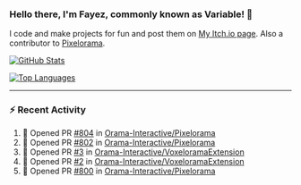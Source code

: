 ### Hello there, I'm Fayez, commonly known as Variable! 👋
I code and make projects for fun and post them on [My Itch.io page](https://variable-industries.itch.io/). Also a contributor to [Pixelorama](https://github.com/Orama-Interactive/Pixelorama).

[![GitHub Stats](https://github-readme-stats.vercel.app/api/?username=Variable-ind&show_icons=true&theme=merko)](https://github.com/anuraghazra/github-readme-stats)

[![Top Languages](https://github-readme-stats.vercel.app/api/top-langs/?username=Variable-ind&layout=compact&theme=merko)](https://github.com/anuraghazra/github-readme-stats)

---

### :zap: Recent Activity

<!--START_SECTION:activity-->
1. 💪 Opened PR [#804](https://github.com/Orama-Interactive/Pixelorama/pull/804) in [Orama-Interactive/Pixelorama](https://github.com/Orama-Interactive/Pixelorama)
2. 💪 Opened PR [#802](https://github.com/Orama-Interactive/Pixelorama/pull/802) in [Orama-Interactive/Pixelorama](https://github.com/Orama-Interactive/Pixelorama)
3. 💪 Opened PR [#3](https://github.com/Orama-Interactive/VoxeloramaExtension/pull/3) in [Orama-Interactive/VoxeloramaExtension](https://github.com/Orama-Interactive/VoxeloramaExtension)
4. 💪 Opened PR [#2](https://github.com/Orama-Interactive/VoxeloramaExtension/pull/2) in [Orama-Interactive/VoxeloramaExtension](https://github.com/Orama-Interactive/VoxeloramaExtension)
5. 💪 Opened PR [#800](https://github.com/Orama-Interactive/Pixelorama/pull/800) in [Orama-Interactive/Pixelorama](https://github.com/Orama-Interactive/Pixelorama)
<!--END_SECTION:activity-->

<!--
**Variable-ind/Variable-ind** is a ✨ _special_ ✨ repository because its `README.md` (this file) appears on your GitHub profile.

Here are some ideas to get you started:
- 🌱 I’m currently studying at ...
- 🔭 I’m currently working on ...
- 👯 I’m looking to collaborate on ...
- 🤔 I’m looking for help with ...
- 💬 Ask me about ...
- 📫 How to reach me: ...
- ⚡ Fun fact: ...
-->
